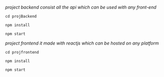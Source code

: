 
_project backend consist all the api which can be used with any front-end_

 ```cd projBackend```


 ```npm install```

```npm start```


_project frontend it made with reactjs which can be hosted on any platform_

 ```cd projfrontend```


 ```npm install```

```npm start```

